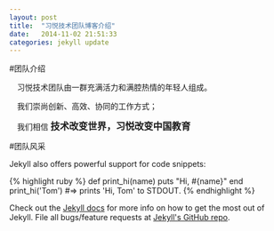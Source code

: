 ```yaml
---
layout: post
title:  "习悦技术团队博客介绍"
date:   2014-11-02 21:51:33
categories: jekyll update
---
```


#团队介绍

&ensp;&ensp;习悦技术团队由一群充满活力和满腔热情的年轻人组成。

&ensp;&ensp;我们崇尚创新、高效、协同的工作方式；

&ensp;&ensp;我们相信 **<big>技术改变世界，习悦改变中国教育</big>**
                      


#团队风采


Jekyll also offers powerful support for code snippets:

{% highlight ruby %}
def print_hi(name)
  puts "Hi, #{name}"
end
print_hi('Tom')
#=> prints 'Hi, Tom' to STDOUT.
{% endhighlight %}

Check out the [Jekyll docs][jekyll] for more info on how to get the most out of Jekyll. File all bugs/feature requests at [Jekyll's GitHub repo][jekyll-gh].

[jekyll-gh]: https://github.com/jekyll/jekyll
[jekyll]:    http://jekyllrb.com
